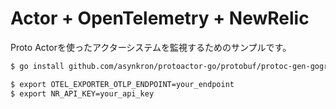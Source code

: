 # Actor + OpenTelemetry + NewRelic

Proto Actorを使ったアクターシステムを監視するためのサンプルです。


```bash
$ go install github.com/asynkron/protoactor-go/protobuf/protoc-gen-gograinv2@dev 
```

```bash
$ export OTEL_EXPORTER_OTLP_ENDPOINT=your_endpoint
$ export NR_API_KEY=your_api_key
```
